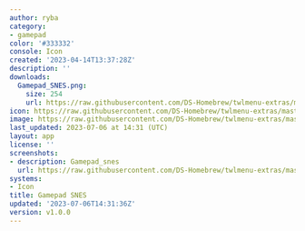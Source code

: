 ```yaml
---
author: ryba
category:
- gamepad
color: '#333332'
console: Icon
created: '2023-04-14T13:37:28Z'
description: ''
downloads:
  Gamepad_SNES.png:
    size: 254
    url: https://raw.githubusercontent.com/DS-Homebrew/twlmenu-extras/master/_nds/TWiLightMenu/icons/Gamepad_SNES.png
icon: https://raw.githubusercontent.com/DS-Homebrew/twlmenu-extras/master/_nds/TWiLightMenu/icons/Gamepad_SNES.png
image: https://raw.githubusercontent.com/DS-Homebrew/twlmenu-extras/master/_nds/TWiLightMenu/icons/Gamepad_SNES.png
last_updated: 2023-07-06 at 14:31 (UTC)
layout: app
license: ''
screenshots:
- description: Gamepad_snes
  url: https://raw.githubusercontent.com/DS-Homebrew/twlmenu-extras/master/_nds/TWiLightMenu/icons/Gamepad_SNES.png
systems:
- Icon
title: Gamepad SNES
updated: '2023-07-06T14:31:36Z'
version: v1.0.0
---
```

